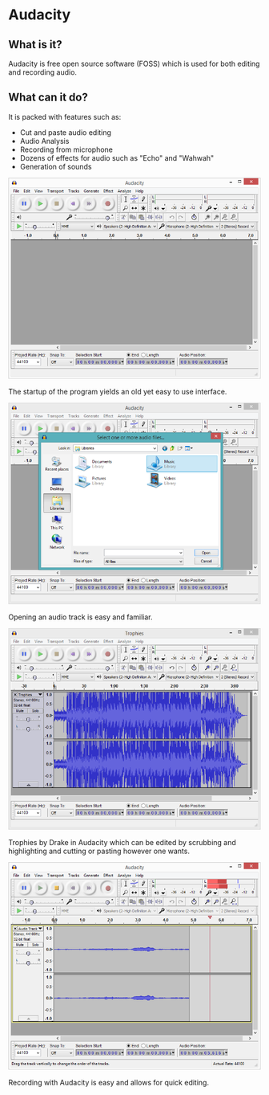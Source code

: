 # Audacity
## What is it?
Audacity is free open source software (FOSS) which is used for both editing and recording audio.

## What can it do?
It is packed with features such as:
* Cut and paste audio editing
* Audio Analysis
* Recording from microphone
* Dozens of effects for audio such as "Echo" and "Wahwah"
* Generation of sounds

![](start.PNG)

The startup of the program yields an old yet easy to use interface.

![](open.PNG)

Opening an audio track is easy and familiar.

![](opened.PNG)

Trophies by Drake in Audacity which can be edited by scrubbing and highlighting and cutting or pasting however one wants. 

![](record.PNG)

Recording with Audacity is easy and allows for quick editing.